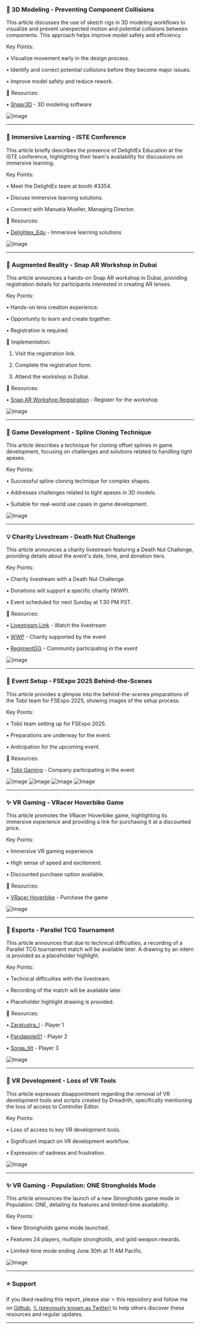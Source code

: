 ### 🤖 3D Modeling - Preventing Component Collisions

This article discusses the use of sketch rigs in 3D modeling workflows to visualize and prevent unexpected motion and potential collisions between components.  This approach helps improve model safety and efficiency.

Key Points:

• Visualize movement early in the design process.


• Identify and correct potential collisions before they become major issues.


• Improve model safety and reduce rework.


🔗 Resources:

• [Shapr3D](https://x.com/Shapr3D) - 3D modeling software


![Image](https://pbs.twimg.com/media/GushQzVXYAADres.jpg)


---
### 🤖 Immersive Learning - ISTE Conference

This article briefly describes the presence of DelightEx Education at the ISTE conference, highlighting their team's availability for discussions on immersive learning.

Key Points:

• Meet the DelightEx team at booth #3354.


• Discuss immersive learning solutions.


• Connect with Manuela Mueller, Managing Director.


🔗 Resources:

• [Delightex_Edu](https://x.com/Delightex_Edu) - Immersive learning solutions


![Image](https://pbs.twimg.com/media/Guse2bcW0AA7Qxs?format=jpg&name=small)


---
### 🚀 Augmented Reality - Snap AR Workshop in Dubai

This article announces a hands-on Snap AR workshop in Dubai, providing registration details for participants interested in creating AR lenses.

Key Points:

• Hands-on lens creation experience.


• Opportunity to learn and create together.


• Registration is required.


🚀 Implementation:

1. Visit the registration link.


2. Complete the registration form.


3. Attend the workshop in Dubai.


🔗 Resources:

• [Snap AR Workshop Registration](https://bit.ly/SnapRoadShowMENA) - Register for the workshop


![Image](https://pbs.twimg.com/media/GurIjZ_WgAA2HOw?format=jpg&name=small)


---
### 🤖 Game Development -  Spline Cloning Technique

This article describes a technique for cloning offset splines in game development, focusing on challenges and solutions related to handling tight apexes.

Key Points:

• Successful spline cloning technique for complex shapes.


• Addresses challenges related to tight apexes in 3D models.


• Suitable for real-world use cases in game development.


![Image](https://pbs.twimg.com/amplify_video_thumb/1937877198129545216/img/BePPw2NJAQP_b1Mr.jpg)


---
### 💡 Charity Livestream - Death Nut Challenge

This article announces a charity livestream featuring a Death Nut Challenge, providing details about the event's date, time, and donation tiers.

Key Points:

• Charity livestream with a Death Nut Challenge.


• Donations will support a specific charity (WWP).


• Event scheduled for next Sunday at 1:30 PM PST.


🔗 Resources:

• [Livestream Link](https://youtube.com/watch?v=OzqBIvhvgTY) - Watch the livestream


• [WWP](https://x.com/wwp) - Charity supported by the event


• [RegimentGG](https://x.com/RegimentGG) - Community participating in the event


![Image](https://pbs.twimg.com/media/GuoDpwpWMAAZ4W9?format=jpg&name=small)



---
### 🤖  Event Setup - FSExpo 2025 Behind-the-Scenes

This article provides a glimpse into the behind-the-scenes preparations of the Tobii team for FSExpo 2025, showing images of the setup process.

Key Points:

• Tobii team setting up for FSExpo 2025.


• Preparations are underway for the event.


• Anticipation for the upcoming event.


🔗 Resources:

• [Tobii Gaming](https://x.com/tobiigaming) - Company participating in the event


![Image](https://pbs.twimg.com/media/GunRqt3XYAAaD-u?format=jpg&name=360x360)
![Image](https://pbs.twimg.com/media/GunRq8eXkAA47Bz?format=jpg&name=360x360)
![Image](https://pbs.twimg.com/media/GunRrJnWAAEB11X?format=jpg&name=360x360)
![Image](https://pbs.twimg.com/media/GunRrXrW4AAAkKI?format=jpg&name=360x360)


---
### ✨ VR Gaming - VRacer Hoverbike Game

This article promotes the VRacer Hoverbike game, highlighting its immersive experience and providing a link for purchasing it at a discounted price.


Key Points:

• Immersive VR gaming experience.


• High sense of speed and excitement.


• Discounted purchase option available.


🔗 Resources:

• [VRacer Hoverbike](https://meta.com/affiliates/5vVUEYXsu) - Purchase the game


![Image](https://pbs.twimg.com/media/Gujl1R0XIAAfiwN?format=jpg&name=small)


---
### 🤖 Esports - Parallel TCG Tournament

This article announces that due to technical difficulties, a recording of a Parallel TCG tournament match will be available later.  A drawing by an intern is provided as a placeholder highlight.


Key Points:

• Technical difficulties with the livestream.


• Recording of the match will be available later.


• Placeholder highlight drawing is provided.


🔗 Resources:

• [Zaratustra_l](https://x.com/Zaratustra_l) - Player 1


• [Pandapple01](https://x.com/Pandapple01) - Player 2


• [Soraa_tilt](https://x.com/soraa_tilt) - Player 3


![Image](https://pbs.twimg.com/media/GujjXbhb0AASUkK?format=jpg&name=small)


---
### 🤖 VR Development - Loss of VR Tools

This article expresses disappointment regarding the removal of VR development tools and scripts created by Dreadrith, specifically mentioning the loss of access to Controller Editor.


Key Points:

• Loss of access to key VR development tools.


• Significant impact on VR development workflow.


• Expression of sadness and frustration.


![Image](https://pbs.twimg.com/media/GuYk-F3XEAAoxWp?format=png&name=small)


---
### ✨  VR Gaming - Population: ONE Strongholds Mode

This article announces the launch of a new Strongholds game mode in Population: ONE, detailing its features and limited-time availability.

Key Points:

• New Strongholds game mode launched.


• Features 24 players, multiple strongholds, and gold weapon rewards.


• Limited-time mode ending June 30th at 11 AM Pacific.


![Image](https://pbs.twimg.com/media/GueK2dNboAEbOzq?format=jpg&name=small)


---

### ⭐️ Support

If you liked reading this report, please star ⭐️ this repository and follow me on [Github](https://github.com/Drix10), [𝕏 (previously known as Twitter)](https://x.com/DRIX_10_) to help others discover these resources and regular updates.

---